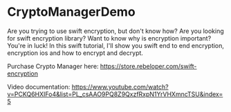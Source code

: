 # CryptoManagerDemo

Are you trying to use swift encryption, but don't know how? Are you looking for swift encryption library? Want to know why is encryption important?
You're in luck! In this swift tutorial, I'll show you swift end to end encryption, encryption ios and how to encrypt and decrypt. 

Purchase Crypto Manager here: 
https://store.rebeloper.com/swift-encryption

Video documentation: 
https://www.youtube.com/watch?v=PCKQ6HXIFo4&list=PL_csAAO9PQ8Z9QxzfRxpN1YrVHXmncTSU&index=5
